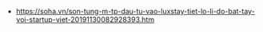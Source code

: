 - https://soha.vn/son-tung-m-tp-dau-tu-vao-luxstay-tiet-lo-li-do-bat-tay-voi-startup-viet-20191130082928393.htm
